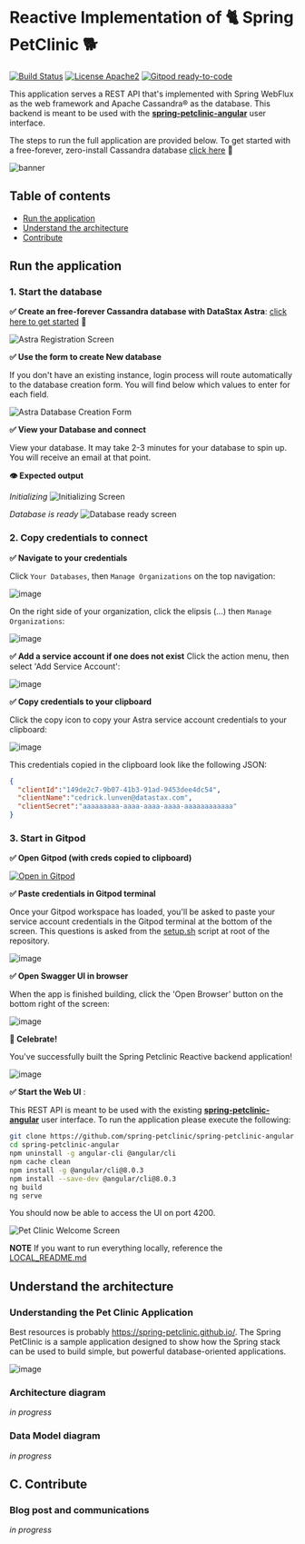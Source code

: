 # Reactive Implementation of 🐈 Spring PetClinic 🐕

[![Build Status](https://travis-ci.org/ff4j/ff4j.svg?branch=master)](https://travis-ci.org/clun/spring-petclinic-reactive)
[![License Apache2](https://img.shields.io/hexpm/l/plug.svg)](http://www.apache.org/licenses/LICENSE-2.0)
[![Gitpod ready-to-code](https://img.shields.io/badge/Gitpod-ready--to--code-blue?logo=gitpod)](https://gitpod.io/#https://github.com/clun/spring-petclinic-reactive)

This application serves a REST API that's implemented with Spring WebFlux as the web framework and Apache Cassandra&reg; as the database. This backend is meant to be used with the **[spring-petclinic-angular](https://github.com/spring-petclinic/spring-petclinic-angular)** user interface.

The steps to run the full application are provided below. To get started with a free-forever, zero-install Cassandra database [click here](https://astra.datastax.com/register?utm_source=github&utm_medium=referral&utm_campaign=spring-petclinic-reactive) 🚀

![banner](https://raw.githubusercontent.com/clun/spring-petclinic-reactive/master/doc/img/banner.png)

## Table of contents

- [Run the application](#run-the-application)
- [Understand the architecture](#understand-the-architecture)
- [Contribute](#contribute)

## Run the application

### 1. Start the database

**✅ Create an free-forever Cassandra database with DataStax Astra**: [click here to get started](https://astra.datastax.com/register?utm_source=github&utm_medium=referral&utm_campaign=spring-petclinic-reactive) 🚀


![Astra Registration Screen](doc/img/db-auth.png?raw=true)


**✅ Use the form to create New database**

If you don't have an existing instance,  login process will route automatically to the database creation form. You will find below which values to enter for each field.

![Astra Database Creation Form](doc/img/db-creation.png?raw=true)


**✅ View your Database and connect**

View your database. It may take 2-3 minutes for your database to spin up. You will receive an email at that point.

**👁️ Expected output**

*Initializing*
![Initializing Screen](doc/img/db-initializing.png?raw=true)

*Database is ready*
![Database ready screen](doc/img/db-ready.png?raw=true)

### 2. Copy credentials to connect

**✅ Navigate to your credentials**

Click `Your Databases`, then `Manage Organizations` on the top navigation:

![image](https://user-images.githubusercontent.com/3254549/90944069-9f63a880-e3d1-11ea-834a-968ffe69e37b.png)

On the right side of your organization, click the elipsis (...) then `Manage Organizations`:

![image](https://user-images.githubusercontent.com/3254549/90944096-c02bfe00-e3d1-11ea-9513-b3362cdfd77a.png)


**✅ Add a service account if one does not exist**
Click the action menu, then select 'Add Service Account':

![image](https://user-images.githubusercontent.com/3254549/90944155-05503000-e3d2-11ea-9d2a-8c376b027358.png)

**✅ Copy credentials to your clipboard**

Click the copy icon to copy your Astra service account credentials to your clipboard:

![image](https://user-images.githubusercontent.com/3254549/90944221-3c264600-e3d2-11ea-9d04-46915f1c3731.png)

This credentials copied in the clipboard look like the following JSON:
```json
{ 
  "clientId":"149de2c7-9b07-41b3-91ad-9453dee4dc54",
  "clientName":"cedrick.lunven@datastax.com",
  "clientSecret":"aaaaaaaaa-aaaa-aaaa-aaaa-aaaaaaaaaaaa"
}
```

### 3. Start in Gitpod

**✅ Open Gitpod (with creds copied to clipboard)**

[![Open in Gitpod](https://gitpod.io/button/open-in-gitpod.svg)](https://gitpod.io/#https://github.com/clun/spring-petclinic-reactive)

**✅ Paste credentials in Gitpod terminal**

Once your Gitpod workspace has loaded, you'll be asked to paste your service account credentials in the Gitpod terminal at the bottom of the screen. This questions is asked from the [setup.sh](setup.sh) script at root of the repository.

![image](doc/img/script-copy-creds.png?raw=true)

**✅ Open Swagger UI in browser**

When the app is finished building, click the 'Open Browser' button on the bottom right of the screen:

![image](doc/img/exec-start.png?raw=true)

**🎉 Celebrate!**

You've successfully built the Spring Petclinic Reactive backend application!

![image](doc/img/exec-api-page.png?raw=true)


**✅ Start the Web UI** :

This REST API is meant to be used with the existing **[spring-petclinic-angular](https://github.com/spring-petclinic/spring-petclinic-angular)** user interface. To run the application please execute the following:

```bash
git clone https://github.com/spring-petclinic/spring-petclinic-angular.git
cd spring-petclinic-angular
npm uninstall -g angular-cli @angular/cli
npm cache clean
npm install -g @angular/cli@8.0.3
npm install --save-dev @angular/cli@8.0.3
ng build
ng serve
```

You should now be able to access the UI on port 4200.

![Pet Clinic Welcome Screen](https://raw.githubusercontent.com/clun/spring-petclinic-reactive/master/doc/img/ui-top.png)


**NOTE** If you want to run everything locally, reference the [LOCAL_README.md](doc/LOCAL_README.md)

## Understand the architecture

### Understanding the Pet Clinic Application

Best resources is probably https://spring-petclinic.github.io/.  The Spring PetClinic is a sample application designed to show how the Spring stack can be used to build simple, but powerful database-oriented applications.

![image](doc/img/pet-clinic.png?raw=true)

### Architecture diagram

*in progress*

### Data Model diagram

*in progress*

## C. Contribute

### Blog post and communications

*in progress*



